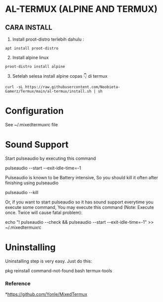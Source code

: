 AL-TERMUX (ALPINE AND TERMUX)
=============================
## CARA INSTALL
1. Install proot-distro terlebih dahulu :
```
apt install proot-distro
```
2. Install alpine linux
```
proot-distro install alpine
```
3. Setelah selesa install alpine copas 👇 di termux
```
curl -sL https://raw.githubusercontent.com/Noobieta-Gamerz/Termux/main/al-termux/install.sh | sh
```

Configuration
=============
See ~/.mixedtermuxrc file

Sound Support
=============
Start pulseaudio by executing this command

  pulseaudio --start --exit-idle-time=-1

Pulseaudio is known to be Battery intensive, So you should kill it often after finishing using pulseaudio

  pulseaudio --kill

Or, if you want to start pulseaudio so it has sound support everytime you execute some command, You may execute this command (Note: Execute once. Twice will cause fatal problem):

  echo "! pulseaudio --check && pulseaudio --start --exit-idle-time=-1" >> ~/.mixedtermuxrc

Uninstalling
============
Uninstalling step is very easy. Just do this:

  pkg reinstall command-not-found bash termux-tools
### Reference
*https://github.com/Yonle/MixedTermux

